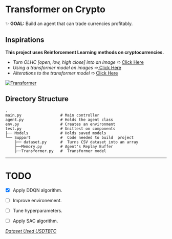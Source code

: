 # Transformer on Crypto
 ✨  **GOAL:** Build an agent that can trade currencies profitably.
## Inspirations 
**This project uses Reinforcement Learning methods on cryptocurrencies.**
- *Turn OLHC [open, low, high close] into an Image* ➱ [Click Here](https://arxiv.org/abs/1901.05237)
- *Using a transformer model on images* ➱[ Click Here](https://arxiv.org/abs/2010.11929)
- *Alterations to the transformer model* ➱ [Click Here](https://arxiv.org/abs/1910.06764)

<a href="https://lilianweng.github.io/lil-log/assets/images/gated-transformer-XL.png" rel="Transformer">![Transformer](https://lilianweng.github.io/lil-log/assets/images/gated-transformer-XL.png)</a>

Directory Structure
------
    .
    main.py                 # Main controller 
    agent.py                # Holds the agent class
    env.py                  # Creates an environment
    test.py                 # Unittest on components
    ├── Models              # Holds saved models
    └── Support             #  Code needed to build  project
        ├── dataset.py      #  Turns CSV dataset into an array
        ├──Memory.py        # Agent's Replay Buffer
        ├──Transformer.py   #  Transformer model

------
# TODO 
- [x] Apply DDQN algorithm. 
- [ ] Improve environement. 
- [ ] Tune hyperparameters. 
- [ ] Apply SAC algorithm.




*[Dataset Used USDTBTC](https://cryptodatum.io/csv_downloads)* 
 


